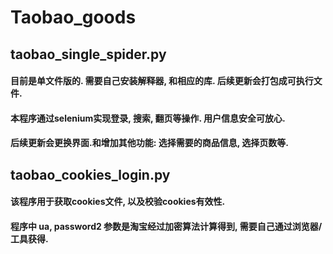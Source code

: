 # Taobao_goods
## taobao_single_spider.py
#### 目前是单文件版的. 需要自己安装解释器, 和相应的库. 后续更新会打包成可执行文件.
#### 本程序通过selenium实现登录, 搜索, 翻页等操作. 用户信息安全可放心.
#### 后续更新会更换界面.和增加其他功能: 选择需要的商品信息, 选择页数等.
## taobao_cookies_login.py
#### 该程序用于获取cookies文件, 以及校验cookies有效性.
#### 程序中 ua, password2 参数是淘宝经过加密算法计算得到, 需要自己通过浏览器/工具获得.
